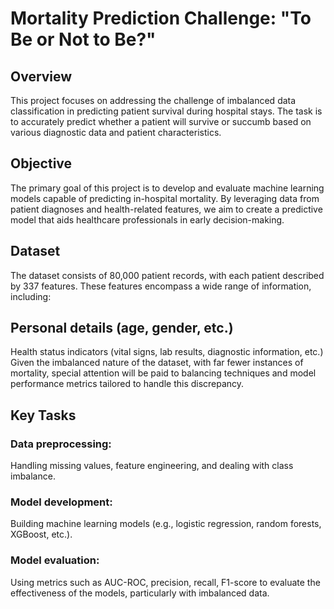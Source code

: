 # Mortality Prediction Challenge: "To Be or Not to Be?"
## Overview
This project focuses on addressing the challenge of imbalanced data classification in predicting patient survival during hospital stays. The task is to accurately predict whether a patient will survive or succumb based on various diagnostic data and patient characteristics.

## Objective
The primary goal of this project is to develop and evaluate machine learning models capable of predicting in-hospital mortality. By leveraging data from patient diagnoses and health-related features, we aim to create a predictive model that aids healthcare professionals in early decision-making.

## Dataset
The dataset consists of 80,000 patient records, with each patient described by 337 features. These features encompass a wide range of information, including:

## Personal details (age, gender, etc.)
Health status indicators (vital signs, lab results, diagnostic information, etc.)
Given the imbalanced nature of the dataset, with far fewer instances of mortality, special attention will be paid to balancing techniques and model performance metrics tailored to handle this discrepancy.

## Key Tasks
### Data preprocessing:
Handling missing values, feature engineering, and dealing with class imbalance.
### Model development: 
Building machine learning models (e.g., logistic regression, random forests, XGBoost, etc.).
### Model evaluation: 
Using metrics such as AUC-ROC, precision, recall, F1-score to evaluate the effectiveness of the models, particularly with imbalanced data.

